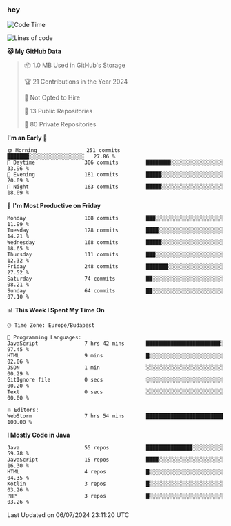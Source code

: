 ### hey

<!--START_SECTION:waka-->
![Code Time](http://img.shields.io/badge/Code%20Time-990%20hrs%2054%20mins-blue)

![Lines of code](https://img.shields.io/badge/From%20Hello%20World%20I%27ve%20Written-1.0%20million%20lines%20of%20code-blue)

**🐱 My GitHub Data** 

> 📦 1.0 MB Used in GitHub's Storage 
 > 
> 🏆 21 Contributions in the Year 2024
 > 
> 🚫 Not Opted to Hire
 > 
> 📜 13 Public Repositories 
 > 
> 🔑 80 Private Repositories 
 > 
**I'm an Early 🐤** 

```text
🌞 Morning                251 commits         ███████░░░░░░░░░░░░░░░░░░   27.86 % 
🌆 Daytime                306 commits         ████████░░░░░░░░░░░░░░░░░   33.96 % 
🌃 Evening                181 commits         █████░░░░░░░░░░░░░░░░░░░░   20.09 % 
🌙 Night                  163 commits         █████░░░░░░░░░░░░░░░░░░░░   18.09 % 
```
📅 **I'm Most Productive on Friday** 

```text
Monday                   108 commits         ███░░░░░░░░░░░░░░░░░░░░░░   11.99 % 
Tuesday                  128 commits         ████░░░░░░░░░░░░░░░░░░░░░   14.21 % 
Wednesday                168 commits         █████░░░░░░░░░░░░░░░░░░░░   18.65 % 
Thursday                 111 commits         ███░░░░░░░░░░░░░░░░░░░░░░   12.32 % 
Friday                   248 commits         ███████░░░░░░░░░░░░░░░░░░   27.52 % 
Saturday                 74 commits          ██░░░░░░░░░░░░░░░░░░░░░░░   08.21 % 
Sunday                   64 commits          ██░░░░░░░░░░░░░░░░░░░░░░░   07.10 % 
```


📊 **This Week I Spent My Time On** 

```text
🕑︎ Time Zone: Europe/Budapest

💬 Programming Languages: 
JavaScript               7 hrs 42 mins       ████████████████████████░   97.45 % 
HTML                     9 mins              █░░░░░░░░░░░░░░░░░░░░░░░░   02.06 % 
JSON                     1 min               ░░░░░░░░░░░░░░░░░░░░░░░░░   00.29 % 
GitIgnore file           0 secs              ░░░░░░░░░░░░░░░░░░░░░░░░░   00.20 % 
Text                     0 secs              ░░░░░░░░░░░░░░░░░░░░░░░░░   00.00 % 

🔥 Editors: 
WebStorm                 7 hrs 54 mins       █████████████████████████   100.00 % 
```

**I Mostly Code in Java** 

```text
Java                     55 repos            ███████████████░░░░░░░░░░   59.78 % 
JavaScript               15 repos            ████░░░░░░░░░░░░░░░░░░░░░   16.30 % 
HTML                     4 repos             █░░░░░░░░░░░░░░░░░░░░░░░░   04.35 % 
Kotlin                   3 repos             █░░░░░░░░░░░░░░░░░░░░░░░░   03.26 % 
PHP                      3 repos             █░░░░░░░░░░░░░░░░░░░░░░░░   03.26 % 
```




 Last Updated on 06/07/2024 23:11:20 UTC
<!--END_SECTION:waka-->
